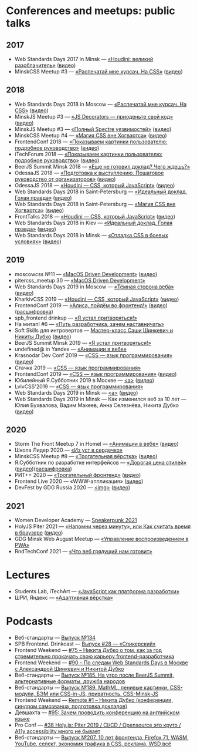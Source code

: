 # Conferences and meetups: public talks

## 2017
* Web Standards Days 2017 in Minsk — [«Houdini: великий разоблачитель»](https://mefody.github.io/talks/houdini-magic/) ([видео](https://www.youtube.com/watch?v=4kr5K-nWG3Y))
* MinskCSS Meetup #3 — [«Распечатай мне курсач. На CSS»](https://mefody.github.io/talks/print-with-css/) ([видео](https://www.youtube.com/watch?v=tygiat10a3A))

## 2018
* Web Standards Days 2018 in Moscow — [«Распечатай мне курсач. На CSS»](https://mefody.github.io/talks/print-with-css/) ([видео](https://www.youtube.com/watch?v=xVPCZFBpjsI))
* MinskJS Meetup #3 — [«JS Decorators — приоденьте свой код»](https://mefody.github.io/talks/js-decorators/) ([видео](https://www.youtube.com/watch?v=VfF7GyNItps))
* MinskJS Meetup #3 — [«Полный Spectre уязвимостей»](https://mefody.github.io/talks/spectre-panel-discussion/) ([видео](https://www.youtube.com/watch?v=hGzy17Nnc38))
* MinskCSS Meetup #4 — [«Магия CSS вне Хогвартса»](https://mefody.github.io/talks/css-magic/) ([видео](https://www.youtube.com/watch?v=Dhd6FSYZoiQ))
* FrontendConf 2018 — [«Показываем картинки пользователю: подробное руководство»](https://mefody.github.io/talks/images-delivery/) ([видео](https://www.youtube.com/watch?v=EwBYOQwPEpY))
* iTechForum 2018 — [«Показываем картинки пользователю: подробное руководство»](https://mefody.github.io/talks/images-delivery/index_itechforum.html) ([видео](https://youtu.be/18MbaJGExzQ))
* BeerJS Summit Minsk 2018 — [«Еще не готовил доклад? Чего ждешь?»](https://mefody.github.io/talks/wait-for-talk/)
* OdessaJS 2018 — [«Подготовка к выступлению. Пошаговое руководство от организаторов»](https://mefody.github.io/talks/talk-preparation/) ([видео](https://www.youtube.com/watch?v=nsaF4VFnCz0))
* OdessaJS 2018 — [«Houdini — CSS, который JavaScript»](https://mefody.github.io/talks/houdini-css/) ([видео](https://youtu.be/MPaD8N9BrFA))
* Web Standards Days 2018 in Saint-Petersburg — [«Идеальный доклад. Голая правда»](https://mefody.github.io/talks/talk-preparation/wsd.html) ([видео](https://youtu.be/mpHeJYYqA90))
* Web Standards Days 2018 in Saint-Petersburg — [«Магия CSS вне Хогвартса»](https://mefody.github.io/talks/css-magic/wsd.html) ([видео](https://youtu.be/7FuUrWVJGNc))
* FrontTalks 2018 — [«Houdini — CSS, который JavaScript»](https://mefody.github.io/talks/houdini-css/ft.html) ([видео](https://www.youtube.com/watch?v=yyVU-r9sRw8))
* Web Standards Days 2018 in Kiev — [«Идеальный доклад. Голая правда»](https://mefody.github.io/talks/talk-preparation/kiev.html) ([видео](https://youtu.be/_VSb2SqW9WE))
* Web Standards Days 2018 in Minsk — [«Отладка CSS в боевых условиях»](https://mefody.github.io/talks/css-debug/) ([видео](https://www.youtube.com/watch?v=bHv9pWEzKiU))

## 2019
* moscowcss №11 — [«MacOS Driven Development»](https://mefody.github.io/talks/mdd/) ([видео](https://youtu.be/w39AWcIMbZ4))
* pitercss_meetup 30 — [«MacOS Driven Development»](https://mefody.github.io/talks/mdd/)
* Web Standards Days 2019 in Moscow — [«Тёмная сторона веба»](https://mefody.github.io/talks/dark-themes/) ([видео](https://youtu.be/inJbZ1WFfQA))
* KharkivCSS 2019 — [«Houdini — CSS, который JavaScript»](https://mefody.github.io/talks/houdini-css/kharkivcss.html) ([видео](https://youtu.be/xFXCfTHTmoA))
* FrontendConf 2019 — [«Алиса, пойдём во фронтенд!»](https://mefody.github.io/talks/alisa/) ([видео](https://youtu.be/yjTH8-O3CMA))([расшифровка](https://habr.com/ru/company/oleg-bunin/blog/468545/))
* spb_frontend drinkup — [«Я устал притворяться!»](https://mefody.github.io/talks/impostor-syndrome/spb.html)
* На митап! #6 — [«Путь разработчика, зачем наставничать»](https://youtu.be/ds-8TstM8Js)
* Soft Skills для интровертов — [Мастер-класс Саши Шинкевич и Никиты Дубко](https://mefody.github.io/talks/introvert-soft-skills/) ([видео](https://youtu.be/UE9aGHgqQc0))
* BeerJS Summit Minsk 2019 — [«Я устал притворяться!»](https://mefody.github.io/talks/impostor-syndrome/)
* undefined@ in Yandex — [«Анимации в вебе»](https://mefody.github.io/talks/web-animations/)
* Krasnodar Dev Conf 2019 — [«CSS — язык программирования»](https://mefody.github.io/talks/css-programming/) ([видео](https://youtu.be/fPkqobI0C10))
* Стачка 2019 — [«CSS — язык программирования»](https://mefody.github.io/talks/css-programming/stachka.html)
* FrontendConf 2019 — [«CSS — язык программирования»](https://mefody.github.io/talks/css-programming/fc.html) ([видео](https://youtu.be/2UIwHWQeJBs))
* Юбилейный Я.Субботник 2019 в Москве — [\<a\>](https://mefody.github.io/talks/a/) ([видео](https://youtu.be/CKbOHn1lJWw?t=13808))
* LvivCSS'2019 — [«CSS — язык программирования»](https://mefody.github.io/talks/css-programming/lviv.html)
* Web Standards Days 2019 in Minsk — [\<a\>](https://mefody.github.io/talks/a/wsd.html) ([видео](https://youtu.be/_UmMLsIeK9k))
* Web Standards Days 2019 in Minsk — Как изменился веб за 10 лет — Юлия Бухвалова, Вадим Макеев, Анна Селезнёва, Никита Дубко ([видео](https://youtu.be/8MxhLXJi410))

## 2020
* Storm The Front Meetup 7 in Homel — [«Анимации в вебе»](https://mefody.github.io/talks/web-animations/) ([видео](https://www.youtube.com/watch?v=IjMmdAk7DZ8))
* Школа Лидер 2020 — [«Из уст в сердечко»](https://mefody.github.io/talks/from-talk-to-heart/)
* MinskCSS Meetup #8 — [«Трогательная вёрстка»](https://mefody.github.io/talks/css-for-touch/) ([видео](https://youtu.be/BRbR0wXhO38?t=8155))
* Я.Субботник по разработке интерфейсов — [«Дорогая цена стилей»](https://mefody.github.io/talks/css-cost/) ([видео](https://youtu.be/kATRlMrtaaY))([расшифровка](https://habr.com/ru/company/yandex/blog/501998/))
* РИТ++ 2020 — [«Трогательный фронтенд»](https://mefody.github.io/talks/frontend-for-touch/) ([видео](https://youtu.be/Yv_a8gFVbeM))
* Frontend Live 2020 — «WWW-аппликация» ([видео](https://youtu.be/__o3EHC9nZQ))
* DevFest by GDG Russia 2020 — [\<img\>](https://mefody.github.io/talks/img/) ([видео](https://www.youtube.com/watch?v=WfzKd16LplI))

## 2021
* Women Developer Academy — [Speakerpunk 2021](https://mefody.github.io/talks/speakerpunk-2021/)
* HolyJS Piter 2021 — [«Напомни через минуту», или Как считать время в браузере](https://mefody.github.io/talks/wait-for-minute/) ([видео](https://youtu.be/gzPKR27PMTQ))
* GDG Minsk Web August Meetup — [«Управление воспроизведением в PWA»](https://mefody.github.io/talks/playback-control/)
* RndTechConf 2021 — [«Что веб грядущий нам готовит»](https://mefody.github.io/talks/web-future/)

# Lectures

* Students Lab, iTechArt — [«JavaScript как платформа разработки»](https://mefody.github.io/talks/itechart-js/)
* ШРИ, Яндекс — [«Адаптивная вёрстка»](https://mefody.github.io/talks/shri-adaptive/)

# Podcasts

* Веб-стандарты — [Выпуск №134](https://www.youtube.com/watch?v=jtIi6ryOFBE)
* SPB Frontend. Drinkcast — [Выпуск #28 — «Спикерский»](https://spb-frontend.ru/podcast/28)
* Frontend Weekend — [#75 – Никита Дубко о том, как за год стремительно прокачать свою карьеру frontend-разработчика](https://soundcloud.com/frontend-weekend/fw-75)
* Frontend Weekend — [#90 – По следам Web Standards Days в Москве с Александрой Шинкевич и Никитой Дубко](https://soundcloud.com/frontend-weekend/fw-90)
* Веб-стандарты — [Выпуск №185. На утро после BeerJS Summit, альтернативные форматы, дружба народов](https://medium.com/web-standards/episode-185-14e5fcfde7e6)
* Веб-стандарты — [Выпуск №189. MathML, ленивые картинки, CSS-модули, БЭМ или CSS-in-JS, приватность, CSS-Minsk-JS](https://medium.com/web-standards/episode-189-8390bf90f2a7)
* Frontend Weekend — [Remote #1 – Никита Дубко (конференции, синдром самозванца, подготовка докладов)](https://soundcloud.com/frontend-weekend/fwr-1)
* Девшахта — [#95: Зачем проводить конференцию на английском языке](https://medium.com/devschacht/devschacht-95-fb973bfab049)
* Pro Conf — [#38 Holy.js: Piter 2019 / CI/CD / Opensource это круто / A11y accessibility много не бывает](https://youtu.be/CKbOHn1lJWw?t=13808)
* Веб-стандарты — [Выпуск №207. 10 лет фронтенда, Firefox 71, WASM, YouTube, селект, экономия трафика в CSS, реклама, WSD всё](https://medium.com/web-standards/episode-207-c46d43f1bf08)
